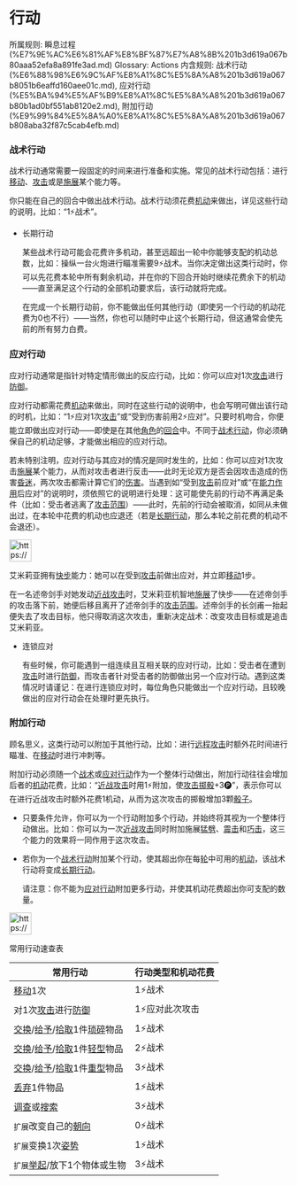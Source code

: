 # 行动

所属规则: 瞬息过程 (%E7%9E%AC%E6%81%AF%E8%BF%87%E7%A8%8B%201b3d619a067b80aaa52efa8a891fe3ad.md)
Glossary: Actions
内含规则: 战术行动 (%E6%88%98%E6%9C%AF%E8%A1%8C%E5%8A%A8%201b3d619a067b8051b6eaffd160aee01c.md), 应对行动 (%E5%BA%94%E5%AF%B9%E8%A1%8C%E5%8A%A8%201b3d619a067b80b1ad0bf551ab8120e2.md), 附加行动 (%E9%99%84%E5%8A%A0%E8%A1%8C%E5%8A%A8%201b3d619a067b808aba32f87c5cab4efb.md)

### 战术行动

战术行动通常需要一段固定的时间来进行准备和实施。常见的战术行动包括：进行[移动](%E7%A7%BB%E5%8A%A8%201b3d619a067b80a4a587d4f966ce6b79.md)、[攻击](%E6%94%BB%E5%87%BB%201b5d619a067b80ab8482e091a267f3f3.md)或是[施展](%E6%96%BD%E5%B1%95%E8%83%BD%E5%8A%9B%201b3d619a067b80f38dccf027f026b32f.md)某个能力等。

你只能在自己的回合中做出战术行动。战术行动须花费[机动](%E6%9C%BA%E5%8A%A8%201b3d619a067b80ae8db3fa0eb0eb24d8.md)来做出，详见这些行动的说明，比如：“1⚡️战术”。

- 长期行动
    
    
    某些战术行动可能会花费许多机动，甚至远超出一轮中你能够支配的机动总数，比如：操纵一台火炮进行瞄准需要9⚡️战术。当你决定做出这类行动时，你可以先花费本轮中所有剩余机动，并在你的下回合开始时继续花费余下的机动——直至满足这个行动的全部机动要求后，该行动就将完成。
    
    在完成一个长期行动前，你不能做出任何其他行动（即使另一个行动的机动花费为0也不行）——当然，你也可以随时中止这个长期行动，但这通常会使先前的所有努力白费。
    

### 应对行动

应对行动通常是指针对特定情形做出的反应行动，比如：你可以应对1次[攻击](%E6%94%BB%E5%87%BB%201b5d619a067b80ab8482e091a267f3f3.md)进行[防御](%E9%98%B2%E5%BE%A1%201b4d619a067b80c1b469edf3fc8d5ea0.md)。

应对行动都需花费[机动](%E6%9C%BA%E5%8A%A8%201b3d619a067b80ae8db3fa0eb0eb24d8.md)来做出，同时在这些行动的说明中，也会写明可做出该行动的时机，比如：“1⚡️应对1次[攻击](%E6%94%BB%E5%87%BB%201b5d619a067b80ab8482e091a267f3f3.md)”或“受到伤害前用2⚡️应对”。只要时机吻合，你便能立即做出应对行动——即使是在其他[角色](%E8%A7%92%E8%89%B2%201b3d619a067b801b8c3fee60f31a5235.md)的[回合](%E5%9B%9E%E5%90%88%201b3d619a067b80d5b828fcef065cc971.md)中。不同于[战术行动](%E6%88%98%E6%9C%AF%E8%A1%8C%E5%8A%A8%201b3d619a067b8051b6eaffd160aee01c.md)，你必须确保自己的机动足够，才能做出相应的应对行动。

若未特别注明，应对行动与其应对的情况是同时发生的，比如：你可以应对1次攻击[施展](%E6%96%BD%E5%B1%95%E8%83%BD%E5%8A%9B%201b3d619a067b80f38dccf027f026b32f.md)某个能力，从而对攻击者进行反击——此时无论双方是否会因攻击造成的伤害[昏迷](%E6%98%8F%E8%BF%B7%201b4d619a067b80c58d9effaf207db6c8.md)，两次攻击都需计算它们的[伤害](%E9%80%A0%E6%88%90%E4%BC%A4%E5%AE%B3%201b4d619a067b8092a3a9d4c4494aea00.md)。当遇到如“受到[攻击](%E6%94%BB%E5%87%BB%201b5d619a067b80ab8482e091a267f3f3.md)前应对”或“在[能力作用](%E8%83%BD%E5%8A%9B%E4%BD%9C%E7%94%A8%201b3d619a067b80dc8bc6e50b0d9f7a33.md)后应对”的说明时，须依照它的说明进行处理：这可能使先前的行动不再满足条件（比如：受击者逃离了[攻击范围](%E6%94%BB%E5%87%BB%E8%8C%83%E5%9B%B4%201b4d619a067b803c995de1c713f7878d.md)）——此时，先前的行动会被取消，如同从未做出过，在本轮中花费的机动也应退还（若是[长期行动](%E9%95%BF%E6%9C%9F%E8%A1%8C%E5%8A%A8%201b3d619a067b80969c30d63ae5cf624a.md)，那么本轮之前花费的机动不会退还）。

<aside>
<img src="https://www.notion.so/icons/preview_lightgray.svg" alt="https://www.notion.so/icons/preview_lightgray.svg" width="40px" />

艾米莉亚拥有[快步](https://www.notion.so/1b5d619a067b80c98e63cf1ed6f5b4bf?pvs=21)能力：她可以在受到[攻击](%E6%94%BB%E5%87%BB%201b5d619a067b80ab8482e091a267f3f3.md)前做出应对，并立即[移动](%E7%A7%BB%E5%8A%A8%E6%96%B9%E5%BC%8F%201b3d619a067b8086b569e829af344412.md)1步。

在一名述帝剑手对她发动[近战攻击](%E8%BF%91%E6%88%98%E6%94%BB%E5%87%BB%201b4d619a067b80eda8b0facbba0c7b1a.md)时，艾米莉亚机智地[施展](%E6%96%BD%E5%B1%95%E8%83%BD%E5%8A%9B%201b3d619a067b80f38dccf027f026b32f.md)了快步——在述帝剑手的攻击落下前，她便后移且离开了述帝剑手的[攻击范围](%E6%94%BB%E5%87%BB%E8%8C%83%E5%9B%B4%201b4d619a067b803c995de1c713f7878d.md)。述帝剑手的长剑甫一抬起便失去了攻击目标，他只得取消这次攻击，重新决定战术：改变攻击目标或是追击艾米莉亚。

</aside>

- 连锁应对
    
    
    有些时候，你可能遇到一组连续且互相关联的应对行动，比如：受击者在遭到[攻击](%E6%94%BB%E5%87%BB%201b5d619a067b80ab8482e091a267f3f3.md)时进行[防御](%E9%98%B2%E5%BE%A1%201b4d619a067b80c1b469edf3fc8d5ea0.md)，而攻击者针对受击者的防御做出另一个应对行动。遇到这类情况时请谨记：在进行连锁应对时，每位角色只能做出一个应对行动，且较晚做出的应对行动会在处理时更先执行。
    

### 附加行动

顾名思义，这类行动可以附加于其他行动，比如：进行[远程攻击](%E8%BF%9C%E7%A8%8B%E6%94%BB%E5%87%BB%201b4d619a067b805f8c27e6cffc369b74.md)时额外花时间进行瞄准、在[移动](%E7%A7%BB%E5%8A%A8%201b3d619a067b80a4a587d4f966ce6b79.md)时进行冲刺等。

附加行动必须随一个[战术](%E6%88%98%E6%9C%AF%E8%A1%8C%E5%8A%A8%201b3d619a067b8051b6eaffd160aee01c.md)或[应对行动](%E5%BA%94%E5%AF%B9%E8%A1%8C%E5%8A%A8%201b3d619a067b80b1ad0bf551ab8120e2.md)作为一个整体行动做出，附加行动往往会增加后者的[机动](%E6%9C%BA%E5%8A%A8%201b3d619a067b80ae8db3fa0eb0eb24d8.md)花费，比如：“[近战攻击](%E8%BF%91%E6%88%98%E6%94%BB%E5%87%BB%201b4d619a067b80eda8b0facbba0c7b1a.md)时用1⚡️附加，使[攻击掷骰](%E6%94%BB%E5%87%BB%E6%8E%B7%E9%AA%B0%201b4d619a067b80299a42f43fa6c00c03.md)+3🅟”，表示你可以在进行近战攻击时额外花费1机动，从而为这次攻击的掷骰增加3颗[骰子](%E9%AA%B0%E5%AD%90%201b3d619a067b809a8af1c709238cdb0d.md)。

- 只要条件允许，你可以为一个行动附加多个行动，并始终将其视为一个整体行动做出。比如：你可以为一次[近战攻击](%E8%BF%91%E6%88%98%E6%94%BB%E5%87%BB%201b4d619a067b80eda8b0facbba0c7b1a.md)同时附加施展[猛劈](https://www.notion.so/1b7d619a067b80eba8cbd69a9cce056d?pvs=21)、[震击](https://www.notion.so/1b5d619a067b80f299f3dc3f59027c3a?pvs=21)和[巧击](https://www.notion.so/1b5d619a067b80e185dcdd619c344f74?pvs=21)，这三个能力的效果将一同作用于这次攻击。
- 若你为一个[战术行动](%E6%88%98%E6%9C%AF%E8%A1%8C%E5%8A%A8%201b3d619a067b8051b6eaffd160aee01c.md)附加某个行动，使其超出你在每[轮](%E8%BD%AE%201b3d619a067b80aeb62df5a99bfb8a82.md)中可用的[机动](%E6%9C%BA%E5%8A%A8%201b3d619a067b80ae8db3fa0eb0eb24d8.md)，该战术行动将变成[长期行动](%E9%95%BF%E6%9C%9F%E8%A1%8C%E5%8A%A8%201b3d619a067b80969c30d63ae5cf624a.md)。
    
    请注意：你不能为[应对行动](%E5%BA%94%E5%AF%B9%E8%A1%8C%E5%8A%A8%201b3d619a067b80b1ad0bf551ab8120e2.md)附加更多行动，并使其机动花费超出你可支配的数量。
    

<aside>
<img src="https://www.notion.so/icons/reference_lightgray.svg" alt="https://www.notion.so/icons/reference_lightgray.svg" width="40px" />

常用行动速查表

| 常用行动 | 行动类型和机动花费 |
| --- | --- |
| [移动](%E7%A7%BB%E5%8A%A8%201b3d619a067b80a4a587d4f966ce6b79.md)1次 | 1⚡️战术 |
| 对1次[攻击](%E6%94%BB%E5%87%BB%201b5d619a067b80ab8482e091a267f3f3.md)进行[防御](%E9%98%B2%E5%BE%A1%201b4d619a067b80c1b469edf3fc8d5ea0.md) | 1⚡️应对此次攻击 |
| [交换](%E4%BA%A4%E6%8D%A2%201b3d619a067b802e95c4fc4181050705.md)/[给予](%E7%BB%99%E4%BA%88%201b3d619a067b803d8735d9d70bc19018.md)/[拾取](%E6%8B%BE%E5%8F%96%201b3d619a067b8096a348f1c8f46695d6.md)1件[琐碎](%E7%90%90%E7%A2%8E%201b3d619a067b80609963e9f15016945e.md)物品 | 1⚡️战术 |
| [交换](%E4%BA%A4%E6%8D%A2%201b3d619a067b802e95c4fc4181050705.md)/[给予](%E7%BB%99%E4%BA%88%201b3d619a067b803d8735d9d70bc19018.md)/[拾取](%E6%8B%BE%E5%8F%96%201b3d619a067b8096a348f1c8f46695d6.md)1件[轻型](%E8%BD%BB%E5%9E%8B%201b3d619a067b80ed9b72ef7a737ed67e.md)物品 | 2⚡️战术 |
| [交换](%E4%BA%A4%E6%8D%A2%201b3d619a067b802e95c4fc4181050705.md)/[给予](%E7%BB%99%E4%BA%88%201b3d619a067b803d8735d9d70bc19018.md)/[拾取](%E6%8B%BE%E5%8F%96%201b3d619a067b8096a348f1c8f46695d6.md)1件[重型](%E9%87%8D%E5%9E%8B%201b3d619a067b80e5aaa3c3c7a260257c.md)物品 | 3⚡️战术 |
| [丢弃](%E4%B8%A2%E5%BC%83%201b3d619a067b8092ad1ce0f165f197de.md)1件物品 | 1⚡️战术 |
| [调查](%E8%B0%83%E6%9F%A5%201b3d619a067b80bf9787e494961fe83b.md)或[搜索](%E6%90%9C%E7%B4%A2%201b3d619a067b80348690db174dd24f18.md) | 3⚡️战术 |
| `扩展`改变自己的[朝向](%E6%9C%9D%E5%90%91%201b3d619a067b807ea09ef439701e3852.md) | 0⚡️战术 |
| `扩展`变换1次[姿势](%E5%A7%BF%E5%8A%BF%201b3d619a067b8047aba0ea5cdf73db89.md) | 1⚡️战术 |
| `扩展`[举起](%E4%B8%BE%E8%B5%B7%201b3d619a067b80a88a2ff06d3279b781.md)/放下1个物体或生物 | 3⚡️战术 |
</aside>